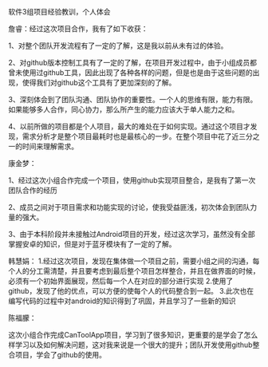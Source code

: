软件3组项目经验教训，个人体会

詹睿：经过这次项目合作，我有了如下收获：

1、对整个团队开发流程有了一定的了解，这是我以前从未有过的体验。

2、对github版本控制工具有了一定的了解，在项目开发过程中，由于小组成员都曾未使用过github工具，因此出现了各种各样的问题，但是也是由于这些问题的出现，使得我们对github这个工具有了更加深刻的了解。

3、深刻体会到了团队沟通、团队协作的重要性。一个人的思维有限，能力有限。如果能够多人合作，同心协力，那么所产生的能力应该大于单人能力之和。

4、以前所做的项目都是个人项目，最大的难处在于如何实现。通过这个项目才发现，需求分析才是整个项目最耗时也是最核心的一步。在整个项目中花了近三分之一的时间来理解需求。

康金梦：

1、经过这次小组合作完成一个项目，使用github实现项目整合，是我有了第一次团队合作的经历

2、成员之间对于项目需求和功能实现的讨论，使我受益匪浅，初次体会到团队力量的强大。

3、由于本科阶段并未接触过Android项目的开发，经过这次学习，虽然没有全部掌握安卓的知识，但是对于蓝牙模块有了一定的了解。

韩慧娟：
1.经过这次项目，发现在集体做一个项目之前，需要小组之间的沟通，每个人的分工需清楚，并且要考虑到最后整个项目怎样整合，并且在做界面的时候，必须有一个初始界面展现，然后每一个人在对应的部分进行实现
2.使用了github，发现了他的优点，可以方便的使每个人的代码整合到一起。
3.此次也在编写代码的过程中对android的知识得到了巩固，并且学习了一些新的知识

陈福朦：

这次小组合作完成CanToolApp项目，学习到了很多知识，更重要的是学会了怎么样学习以及如何解决问题，这对我来说是一个很大的提升；团队开发使用github整合项目，学会了github的使用。
